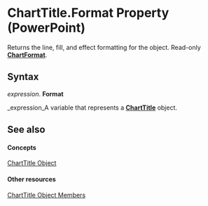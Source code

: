 
# ChartTitle.Format Property (PowerPoint)

Returns the line, fill, and effect formatting for the object. Read-only  **[ChartFormat](bba095c6-2abf-eb14-10d4-35686c06941c.md)**.


## Syntax

 _expression_. **Format**

 _expression_A variable that represents a  **[ChartTitle](21305a3b-1c77-d420-2156-79083189df03.md)** object.


## See also


#### Concepts


 [ChartTitle Object](21305a3b-1c77-d420-2156-79083189df03.md)
#### Other resources


 [ChartTitle Object Members](1bb13f83-17a5-4d38-5d51-f93901a2c858.md)
